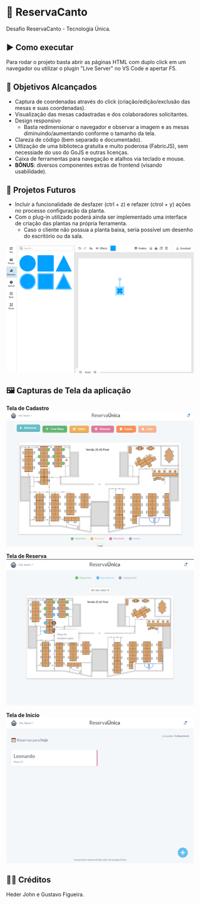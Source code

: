 # 📅 ReservaCanto

Desafio ReservaCanto - Tecnologia Única.

## ▶️ Como executar
Para rodar o projeto basta abrir as páginas HTML com duplo click em um navegador ou utilizar o plugin "Live Server" no VS Code e apertar F5.

## 🧾 Objetivos Alcançados

- Captura de coordenadas através do click (criação/edição/exclusão das mesas e suas coordenadas).
- Visualização das mesas cadastradas e dos colaboradores solicitantes.
- Design responsivo
  - Basta redimensionar o navegador e observar a imagem e as mesas diminuindo/aumentando conforme o tamanho da tela.
- Clareza de código (bem separado e documentado).
- Utlização de uma biblioteca gratuita e muito poderosa (FabricJS), sem necessiade do uso do GoJS e outras licenças.
- Caixa de ferramentas para navegação e atalhos via teclado e mouse.
- **BÔNUS**: diversos componentes extras de frontend (visando usabilidade).

## 🚀 Projetos Futuros
- Incluir a funcionalidade de desfazer (ctrl + z) e refazer (ctrol + y) ações no processo configuração da planta.
- Com o plug-in utilizado poderá ainda ser implementado uma interface de criação das plantas na própria ferramenta.
  - Caso o cliente não possua a planta baixa, seria possível um desenho do escritório ou da sala.

![alt Desenhar a planta](https://github.com/Hedersi1/reservaunica/blob/96ee636899b631cb3e1972424f5eda6ba8003aa9/assets/extra/criar_planta.png?raw=true)

## 🖼 Capturas de Tela da aplicação

**Tela de Cadastro**
![Tela de Cadastro](https://github.com/Hedersi1/reservaunica/blob/271f278d0ecc577e35bd30d730b0adb380cf11c7/assets/extra/cadastro.png?raw=true)

**Tela de Reserva**
![Tela de Reserva](https://github.com/Hedersi1/reservaunica/blob/271f278d0ecc577e35bd30d730b0adb380cf11c7/assets/extra/reserva.png?raw=true)

**Tela de Início**
![Inicio](https://github.com/Hedersi1/reservaunica/blob/271f278d0ecc577e35bd30d730b0adb380cf11c7/assets/extra/index.png?raw=true)

## 👨‍💻 Créditos

Heder John e Gustavo Figueira.